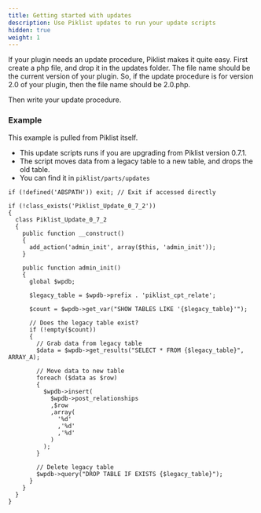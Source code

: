 ```yaml
---
title: Getting started with updates
description: Use Piklist updates to run your update scripts
hidden: true
weight: 1
---
```


If your plugin needs an update procedure, Piklist makes it quite easy. First create a php file, and drop it in the updates folder. The file name should be the current version of your plugin. So, if the update procedure is for version 2.0 of your plugin, then the file name should be 2.0.php.

Then write your update procedure.

### Example
This example is pulled from Piklist itself.

* This update scripts runs if you are upgrading from Piklist version 0.7.1.
* The script moves data from a legacy table to a new table, and drops the old table.
* You can find it in `piklist/parts/updates`

```
if (!defined('ABSPATH')) exit; // Exit if accessed directly

if (!class_exists('Piklist_Update_0_7_2'))
{
  class Piklist_Update_0_7_2
  {
    public function __construct()
    {
      add_action('admin_init', array($this, 'admin_init'));
    }

    public function admin_init()
    {
      global $wpdb;

      $legacy_table = $wpdb->prefix . 'piklist_cpt_relate';

      $count = $wpdb->get_var("SHOW TABLES LIKE '{$legacy_table}'");

      // Does the legacy table exist?
      if (!empty($count))
      {
        // Grab data from legacy table
        $data = $wpdb->get_results("SELECT * FROM {$legacy_table}", ARRAY_A);

        // Move data to new table
        foreach ($data as $row)
        {
          $wpdb->insert(
            $wpdb->post_relationships
            ,$row
            ,array(
              '%d'
              ,'%d'
              ,'%d'
            )
          );
        }

        // Delete legacy table
        $wpdb->query("DROP TABLE IF EXISTS {$legacy_table}");
      }
    }
  }
}

```
